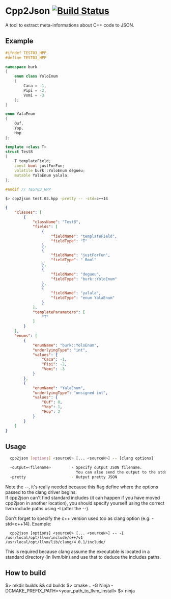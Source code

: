 # Cpp2Json [![Build Status](https://travis-ci.com/IohannRabeson/cpp2json.svg?token=oSgYDG8ZHmxB1gxGNZxP&branch=master)](https://travis-ci.com/IohannRabeson/cpp2json) 

A tool to extract meta-informations about C++ code to JSON.  

## Example
```c++
#ifndef TEST03_HPP
#define TEST03_HPP

namespace burk
{
    enum class YoloEnum
    {
        Caca = -1,
        Pipi = -2,
        Vomi = -3
    };
}

enum YalaEnum
{
    Ouf,
    Yop,
    Hop
};

template <class T>
struct Test8
{
    T templateField;
    const bool justForFun;
    volatile burk::YoloEnum degueu;
    mutable YalaEnum yalala;
};

#endif // TEST03_HPP
```

```bash
$> cpp2json test.03.hpp -pretty -- -std=c++14
```

```json
{
    "classes": [
        {
            "className": "Test8",
            "fields": [
                {
                    "fieldName": "templateField",
                    "fieldType": "T"
                },
                {
                    "fieldName": "justForFun",
                    "fieldType": "_Bool"
                },
                {
                    "fieldName": "degueu",
                    "fieldType": "burk::YoloEnum"
                },
                {
                    "fieldName": "yalala",
                    "fieldType": "enum YalaEnum"
                }
            ],
            "templateParameters": [
                "T"
            ]
        }
    ],
    "enums": [
        {
            "enumName": "burk::YoloEnum",
            "underlyingType": "int",
            "values": {
                "Caca": -1,
                "Pipi": -2,
                "Vomi": -3
            }
        },
        {
            "enumName": "YalaEnum",
            "underlyingType": "unsigned int",
            "values": {
                "Ouf": 0,
                "Yop": 1,
                "Hop": 2
            }
        }
    ]
}
```
## Usage
```bash
  cpp2json [options] <source0> [... <sourceN>] -- [clang options]

  -output=<filename>         - Specify output JSON filename.
                               You can also send the output to the stdout using - instead of a filename  
  -pretty                    - Output pretty JSON
```
Note the --, it's really needed because this flag define where the options passed to the clang driver begins.  
If cpp2json can't find standard includes (it can happen if you have moved cpp2json in another location), you should specify
yourself using the correct llvm include paths using -I (after the --).

Don't forget to specify the c++ version used too as clang option (e.g: -std=c++14).
Example:
```
  cpp2json [options] <source0> [... <sourceN>] -- -I /usr/local/opt/llvm/include/c++/v1 /usr/local/opt/llvm/lib/clang/4.0.1/include/
```
This is required because clang assume the executable is located in a standard directory (in llvm/bin) and use that
to deduce the includes paths.

## How to build

  $> mkdir builds && cd builds
  $> cmake .. -G Ninja -DCMAKE_PREFIX_PATH=<your_path_to_llvm_install>
  $> ninja
